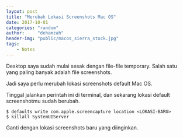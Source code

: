 ```yaml
---
layout: post
title: "Merubah Lokasi Screenshots Mac OS"
date: 2017-10-01
categories: "random"
author:     "dehamzah"
header-img: "public/macos_sierra_stock.jpg"
tags:
    - Notes
---
```


Desktop saya sudah mulai sesak dengan file-file temporary. Salah satu yang paling banyak adalah file screenshots.

Jadi saya perlu merubah lokasi screenshots default Mac OS.

Tinggal jalankan perintah ini di terminal, dan sekarang lokasi default screenshotmu sudah berubah.

```
$ defaults write com.apple.screencapture location <LOKASI-BARU>
$ killall SystemUIServer
```

Ganti <LOKASI-BARU> dengan lokasi screenshots baru yang diinginkan.

